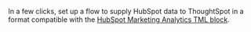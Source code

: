 In a few clicks, set up a flow to supply HubSpot data to ThoughtSpot in a format compatible with the [HubSpot Marketing Analytics TML block](https://developers.thoughtspot.com/codespot/jira-tmp-finish).
